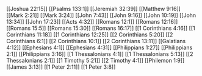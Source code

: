 [[Joshua 22:15]]
[[Psalms 133:1]]
[[Jeremiah 32:39]]
[[Matthew 9:16]]
[[Mark 2:21]]
[[Mark 3:24]]
[[John 7:43]]
[[John 9:16]]
[[John 10:19]]
[[John 13:34]]
[[John 17:23]]
[[Acts 4:32]]
[[Romans 12:1]]
[[Romans 12:16]]
[[Romans 15:5]]
[[Romans 15:30]]
[[Romans 16:17]]
[[1 Corinthians 4:16]]
[[1 Corinthians 11:18]]
[[1 Corinthians 12:25]]
[[2 Corinthians 5:20]]
[[2 Corinthians 6:1]]
[[2 Corinthians 10:1]]
[[2 Corinthians 13:11]]
[[Galatians 4:12]]
[[Ephesians 4:1]]
[[Ephesians 4:31]]
[[Philippians 1:27]]
[[Philippians 2:1]]
[[Philippians 3:16]]
[[1 Thessalonians 4:1]]
[[1 Thessalonians 5:13]]
[[2 Thessalonians 2:1]]
[[1 Timothy 5:21]]
[[2 Timothy 4:1]]
[[Philemon 1:9]]
[[James 3:13]]
[[1 Peter 2:11]]
[[1 Peter 3:8]]
